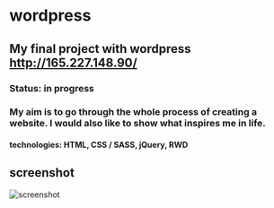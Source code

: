 # wordpress

## My final project with wordpress http://165.227.148.90/
### Status: in progress
### My aim is to go through the whole process of creating a website. I would also like to show what inspires me in life.
#### technologies: HTML, CSS / SASS, jQuery, RWD


## screenshot
![screenshot](https://user-images.githubusercontent.com/28408790/33720644-d88bc908-db64-11e7-8166-30e598b9b31c.png)

